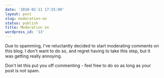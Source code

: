 ```yaml
---
date: '2010-02-11 17:55:00'
layout: post
slug: moderation-on
status: publish
title: Moderation on
wordpress_id: '13'
---
```


Due to spamming, I've reluctantly decided to start moderating comments on this blog. I don't want to do so, and regret having to take this step, but it was getting really annoying.

Don't let this put you off commenting - feel free to do so as long as your post is not spam.
